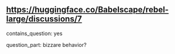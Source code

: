 ## https://huggingface.co/Babelscape/rebel-large/discussions/7

contains_question: yes

question_part: bizzare behavior?